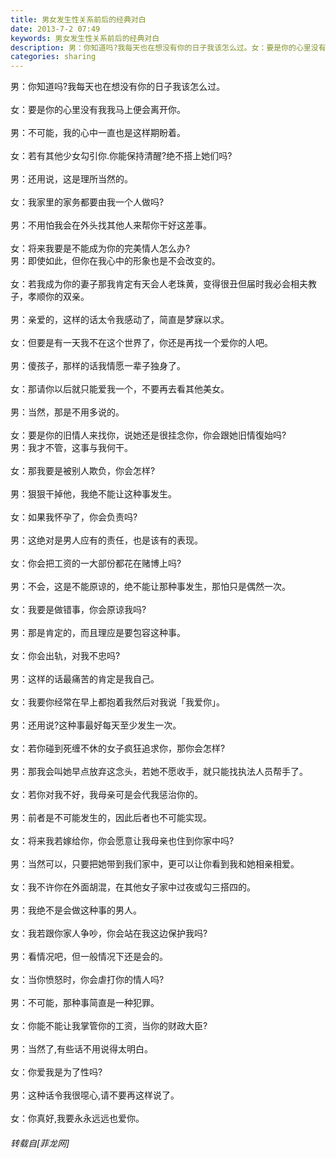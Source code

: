 ```yaml
---
title: 男女发生性关系前后的经典对白
date: 2013-7-2 07:49
keywords: 男女发生性关系前后的经典对白
description: 男：你知道吗?我每天也在想没有你的日子我该怎么过。女：要是你的心里没有我我马上便会离开你。男：不可能，我的心中一直也是这样期盼着。女：若有其他少女勾引你.你能保持清醒?绝不搭上她们吗?男：还用说，这是理所当然的。女：我家里的家务都要由我一个人做吗?男：不用怕我会在外头找其他人来帮你干好这差事。女：将来我要是不能成为你的完美情人怎么办?男：即使如此，但你在我心中的形象也是不会改变的。女：若我成为你的妻子那我肯定有天会人老珠黄，变得很丑但届时我必会相夫教子，孝顺你的双亲。男：亲爱的，这样的话太令我感动了，简直是梦寐以求。女：但要是有一天我不在这个世界了，你还是再找一个爱你的人吧。男：傻孩子，那样的话我情愿一辈子独身了。女：那请你以后就只能爱我一个，不要再去看其他美女。男：当然，那是不用多说的。女：要是你的旧情人来找你，说她还是很挂念你，你会跟她旧情復始吗?男：我才不管，这事与我何干。女：那我要是被别人欺负，你会怎样?男：狠狠干掉他，我绝不能让这种事发生。女：如果我怀孕了，你会负责吗?男：这绝对是男人应有的责任，也是该有的表现。女：你会把工资的一大部份都花在赌博上吗?男：不会，这是不能原谅的，绝不能让那种事发生，那怕只是偶然一次。女：我要是做错事，你会原谅我吗?男：那是肯定的，而且理应是要包容这种事。女：你会出轨，对我不忠吗?男：这样的话最痛苦的肯定是我自己。女：我要你经常在早上都抱着我然后对我说「我爱你」。男：还用说?这种事最好每天至少发生一次。女：若你碰到死缠不休的女子疯狂追求你，那你会怎样?男：那我会叫她早点放弃这念头，若她不愿收手，就只能找执法人员帮手了。女：若你对我不好，我母亲可是会代我惩治你的。男：前者是不可能发生的，因此后者也不可能实现。女：将来我若嫁给你，你会愿意让我母亲也住到你家中吗?男：当然可以，只要把她带到我们家中，更可以让你看到我和她相亲相爱。女：我不许你在外面胡混，在其他女子家中过夜或勾三搭四的。男：我绝不是会做这种事的男人。女：我若跟你家人争吵，你会站在我这边保护我吗?男：看情况吧，但一般情况下还是会的。女：当你愤怒时，你会虐打你的情人吗?男：不可能，那种事简直是一种犯罪。女：你能不能让我掌管你的工资，当你的财政大臣?男：当然了,有些话不用说得太明白。女：你爱我是为了性吗?男：这种话令我很噁心,请不要再这样说了。女：你真好,我要永永远远也爱你。
categories: sharing
---
```

<td class="t_f" id="postmessage_14275">

男：你知道吗?我每天也在想没有你的日子我该怎么过。<br/>
<br/>
女：要是你的心里没有我我马上便会离开你。<br/>
<br/>
男：不可能，我的心中一直也是这样期盼着。<br/>
<br/>
女：若有其他少女勾引你.你能保持清醒?绝不搭上她们吗?<br/>
<br/>
男：还用说，这是理所当然的。<br/>
<br/>
女：我家里的家务都要由我一个人做吗?<br/>
<br/>
男：不用怕我会在外头找其他人来帮你干好这差事。<br/>
<br/>
女：将来我要是不能成为你的完美情人怎么办?<br/>
男：即使如此，但你在我心中的形象也是不会改变的。<br/>
<br/>
女：若我成为你的妻子那我肯定有天会人老珠黄，变得很丑但届时我必会相夫教子，孝顺你的双亲。<br/>
<br/>
男：亲爱的，这样的话太令我感动了，简直是梦寐以求。<br/>
<br/>
女：但要是有一天我不在这个世界了，你还是再找一个爱你的人吧。<br/>
<br/>
男：傻孩子，那样的话我情愿一辈子独身了。<br/>
<br/>
女：那请你以后就只能爱我一个，不要再去看其他美女。<br/>
<br/>
男：当然，那是不用多说的。<br/>
<br/>
女：要是你的旧情人来找你，说她还是很挂念你，你会跟她旧情復始吗?<br/>
男：我才不管，这事与我何干。<br/>
<br/>
女：那我要是被别人欺负，你会怎样?<br/>
<br/>
男：狠狠干掉他，我绝不能让这种事发生。<br/>
<br/>
女：如果我怀孕了，你会负责吗?<br/>
<br/>
男：这绝对是男人应有的责任，也是该有的表现。<br/>
<br/>
女：你会把工资的一大部份都花在赌博上吗?<br/>
<br/>
男：不会，这是不能原谅的，绝不能让那种事发生，那怕只是偶然一次。<br/>
<br/>
女：我要是做错事，你会原谅我吗?<br/>
<br/>
男：那是肯定的，而且理应是要包容这种事。<br/>
<br/>
女：你会出轨，对我不忠吗?<br/>
<br/>
男：这样的话最痛苦的肯定是我自己。<br/>
<br/>
女：我要你经常在早上都抱着我然后对我说「我爱你」。<br/>
<br/>
男：还用说?这种事最好每天至少发生一次。<br/>
<br/>
女：若你碰到死缠不休的女子疯狂追求你，那你会怎样?<br/>
<br/>
男：那我会叫她早点放弃这念头，若她不愿收手，就只能找执法人员帮手了。<br/>
<br/>
女：若你对我不好，我母亲可是会代我惩治你的。<br/>
<br/>
男：前者是不可能发生的，因此后者也不可能实现。<br/>
<br/>
女：将来我若嫁给你，你会愿意让我母亲也住到你家中吗?<br/>
<br/>
男：当然可以，只要把她带到我们家中，更可以让你看到我和她相亲相爱。<br/>
<br/>
女：我不许你在外面胡混，在其他女子家中过夜或勾三搭四的。<br/>
<br/>
男：我绝不是会做这种事的男人。<br/>
<br/>
女：我若跟你家人争吵，你会站在我这边保护我吗?<br/>
<br/>
男：看情况吧，但一般情况下还是会的。<br/>
<br/>
女：当你愤怒时，你会虐打你的情人吗?<br/>
<br/>
男：不可能，那种事简直是一种犯罪。<br/>
<br/>
女：你能不能让我掌管你的工资，当你的财政大臣?<br/>
<br/>
男：当然了,有些话不用说得太明白。<br/>
<br/>
女：你爱我是为了性吗?<br/>
<br/>
男：这种话令我很噁心,请不要再这样说了。<br/>
<br/>
女：你真好,我要永永远远也爱你。<img alt="" border="0" onclick="" onmouseover="" smilieid="278" src="static/image/smiley/Xiongmao/34.gif"/></td>
###### 转载自[菲龙网]